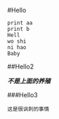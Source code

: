 #Hello

	print aa
	print b
	Hell
	wo shi 
	ni hao 
	Baby

##Hello2

***不是上面的养殖***

###Hello3

	这是很讽刺的事情	